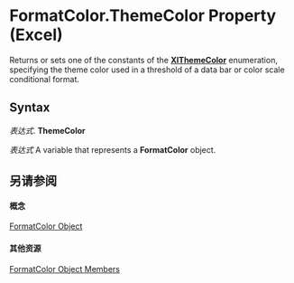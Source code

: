 
# FormatColor.ThemeColor Property (Excel)

Returns or sets one of the constants of the  **[XlThemeColor](d19cf07f-83df-8a95-7521-756513a81372.md)** enumeration, specifying the theme color used in a threshold of a data bar or color scale conditional format.


## Syntax

 _表达式_. **ThemeColor**

 _表达式_ A variable that represents a **FormatColor** object.


## 另请参阅


#### 概念


[FormatColor Object](b7818b27-8790-ef52-c24e-8edbdcf979f2.md)
#### 其他资源


[FormatColor Object Members](http://msdn.microsoft.com/library/4e3d955c-f9da-e83a-70dc-8ce7efa81cfb%28Office.15%29.aspx)